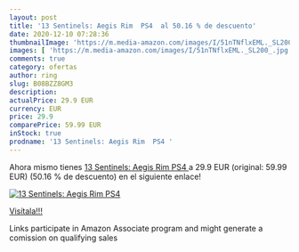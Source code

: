 ```yaml
---
layout: post
title: '13 Sentinels: Aegis Rim  PS4  al 50.16 % de descuento'
date: 2020-12-10 07:28:36
thumbnailImage: 'https://m.media-amazon.com/images/I/51nTNflxEML._SL200_.jpg'
images: [ 'https://m.media-amazon.com/images/I/51nTNflxEML._SL200_.jpg' ]
comments: true
category: ofertas
author: ring
slug: B08BZZ8GM3
description:
actualPrice: 29.9 EUR
currency: EUR
price: 29.9
comparePrice: 59.99 EUR
inStock: true
prodname: '13 Sentinels: Aegis Rim  PS4 '
---
```


Ahora mismo tienes [13 Sentinels: Aegis Rim  PS4 ](https://www.amazon.es/dp/B08BZZ8GM3/?tag=tolees-21) a 29.9 EUR (original: 59.99 EUR) (50.16 %  de descuento) en el siguiente enlace!

[![13 Sentinels: Aegis Rim  PS4 ](https://m.media-amazon.com/images/I/51nTNflxEML._SL200_.jpg)](https://www.amazon.es/dp/B08BZZ8GM3/?tag=tolees-21)

[Visítala!!!](https://www.amazon.es/dp/B08BZZ8GM3/?tag=tolees-21)

Links participate in Amazon Associate program and might generate a comission on qualifying sales
